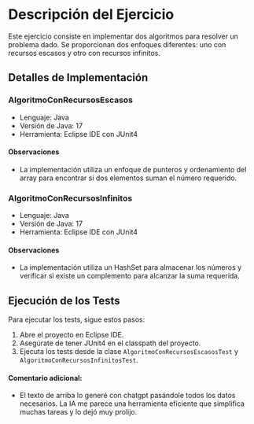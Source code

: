 # Descripción del Ejercicio

Este ejercicio consiste en implementar dos algoritmos para resolver un problema dado. Se proporcionan dos enfoques diferentes: uno con recursos escasos y otro con recursos infinitos.

## Detalles de Implementación

### AlgoritmoConRecursosEscasos

- Lenguaje: Java
- Versión de Java: 17
- Herramienta: Eclipse IDE con JUnit4

#### Observaciones

- La implementación utiliza un enfoque de punteros y ordenamiento del array para encontrar si dos elementos suman el número requerido.

### AlgoritmoConRecursosInfinitos

- Lenguaje: Java
- Versión de Java: 17
- Herramienta: Eclipse IDE con JUnit4

#### Observaciones

- La implementación utiliza un HashSet para almacenar los números y verificar si existe un complemento para alcanzar la suma requerida.

## Ejecución de los Tests

Para ejecutar los tests, sigue estos pasos:

1. Abre el proyecto en Eclipse IDE.
2. Asegúrate de tener JUnit4 en el classpath del proyecto.
3. Ejecuta los tests desde la clase `AlgoritmoConRecursosEscasosTest` y `AlgoritmoConRecursosInfinitosTest`.


#### Comentario adicional:

- El texto de arriba lo generé con chatgpt pasándole todos los datos necesarios. La IA me parece una herramienta eficiente que simplifica muchas tareas y lo dejó muy prolijo.
